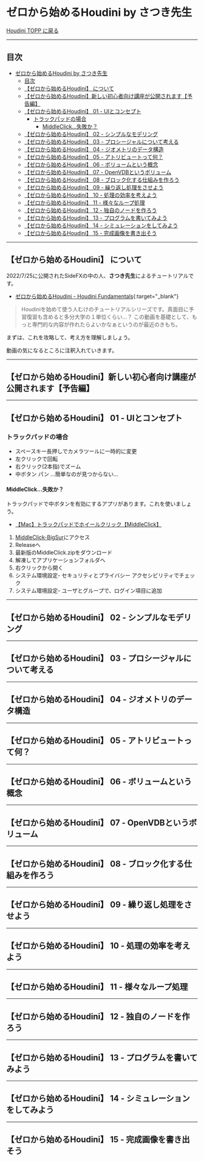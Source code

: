 # ゼロから始めるHoudini by さつき先生

[Houdini TOPP に戻る](./index.md)

---

## 目次

- [ゼロから始めるHoudini by さつき先生](#ゼロから始めるhoudini-by-さつき先生)
  - [目次](#目次)
  - [【ゼロから始めるHoudini】 について](#ゼロから始めるhoudini-について)
  - [【ゼロから始めるHoudini】新しい初心者向け講座が公開されます【予告編】](#ゼロから始めるhoudini新しい初心者向け講座が公開されます予告編)
  - [【ゼロから始めるHoudini】 01 - UIとコンセプト](#ゼロから始めるhoudini-01---uiとコンセプト)
    - [トラックパッドの場合](#トラックパッドの場合)
      - [MiddleClick...失敗か？](#middleclick失敗か)
  - [【ゼロから始めるHoudini】 02 - シンプルなモデリング](#ゼロから始めるhoudini-02---シンプルなモデリング)
  - [【ゼロから始めるHoudini】 03 - プロシージャルについて考える](#ゼロから始めるhoudini-03---プロシージャルについて考える)
  - [【ゼロから始めるHoudini】 04 - ジオメトリのデータ構造](#ゼロから始めるhoudini-04---ジオメトリのデータ構造)
  - [【ゼロから始めるHoudini】 05 - アトリビュートって何？](#ゼロから始めるhoudini-05---アトリビュートって何)
  - [【ゼロから始めるHoudini】 06 - ボリュームという概念](#ゼロから始めるhoudini-06---ボリュームという概念)
  - [【ゼロから始めるHoudini】 07 - OpenVDBというボリューム](#ゼロから始めるhoudini-07---openvdbというボリューム)
  - [【ゼロから始めるHoudini】 08 - ブロック化する仕組みを作ろう](#ゼロから始めるhoudini-08---ブロック化する仕組みを作ろう)
  - [【ゼロから始めるHoudini】 09 - 繰り返し処理をさせよう](#ゼロから始めるhoudini-09---繰り返し処理をさせよう)
  - [【ゼロから始めるHoudini】 10 - 処理の効率を考えよう](#ゼロから始めるhoudini-10---処理の効率を考えよう)
  - [【ゼロから始めるHoudini】 11 - 様々なループ処理](#ゼロから始めるhoudini-11---様々なループ処理)
  - [【ゼロから始めるHoudini】 12 - 独自のノードを作ろう](#ゼロから始めるhoudini-12---独自のノードを作ろう)
  - [【ゼロから始めるHoudini】 13 - プログラムを書いてみよう](#ゼロから始めるhoudini-13---プログラムを書いてみよう)
  - [【ゼロから始めるHoudini】 14 - シミュレーションをしてみよう](#ゼロから始めるhoudini-14---シミュレーションをしてみよう)
  - [【ゼロから始めるHoudini】 15 - 完成画像を書き出そう](#ゼロから始めるhoudini-15---完成画像を書き出そう)

---
## 【ゼロから始めるHoudini】 について
2022/7/25に公開されたSideFXの中の人、**さつき先生**によるチュートリアルです。

- [ゼロから始めるHoudini - Houdini Fundamentals](https://www.youtube.com/playlist?list=PLAsWwUHApt3P92c3R1VjJrPJQNIfEijrT){:target="_blank"}


> Houdiniを始めて使う人むけのチュートリアルシリーズです。真面目に予習復習も含めると多分大学の１単位くらい…？
この動画を基礎として、もっと専門的な内容が作れたらよいかなぁというのが最近のきもち。

まずは、これを攻略して、考え方を理解しましょう。

動画の気になるところに注釈入れていきます。

---
## 【ゼロから始めるHoudini】新しい初心者向け講座が公開されます【予告編】

---
## 【ゼロから始めるHoudini】 01 - UIとコンセプト
### トラックパッドの場合
- スペースキー長押しでカメラツールに一時的に変更
- 左クリックで回転
- 右クリック(2本指)でズーム
- 中ボタン パン ...簡単なのが見つからない...

#### MiddleClick...失敗か？
トラックパッドで中ボタンを有効にするアプリがあります。これを使いましょう。

- [【Mac】トラックパッドでホイールクリック【MiddleClick】](https://chigusa-web.com/blog/middleclick/)

1. [MiddleClick-BigSur](https://github.com/artginzburg/MiddleClick-BigSur)にアクセス
2. Releaseへ
3. 最新版のMiddleClick.zipをダウンロード
4. 解凍してアプリケーションフォルダへ
5. 右クリックから開く
6. システム環境設定- セキュリティとプライバシー アクセシビリティでチェック
7. システム環境設定- ユーザとグループで、ログイン項目に追加



---
## 【ゼロから始めるHoudini】 02 - シンプルなモデリング

---
## 【ゼロから始めるHoudini】 03 - プロシージャルについて考える

---
## 【ゼロから始めるHoudini】 04 - ジオメトリのデータ構造

---
## 【ゼロから始めるHoudini】 05 - アトリビュートって何？

---
## 【ゼロから始めるHoudini】 06 - ボリュームという概念

---
## 【ゼロから始めるHoudini】 07 - OpenVDBというボリューム

---
## 【ゼロから始めるHoudini】 08 - ブロック化する仕組みを作ろう

---
## 【ゼロから始めるHoudini】 09 - 繰り返し処理をさせよう

---
## 【ゼロから始めるHoudini】 10 - 処理の効率を考えよう

---
## 【ゼロから始めるHoudini】 11 - 様々なループ処理

---
## 【ゼロから始めるHoudini】 12 - 独自のノードを作ろう

---
## 【ゼロから始めるHoudini】 13 - プログラムを書いてみよう

---
## 【ゼロから始めるHoudini】 14 - シミュレーションをしてみよう

---
## 【ゼロから始めるHoudini】 15 - 完成画像を書き出そう





